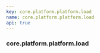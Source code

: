 ```yaml
---
key: core.platform.platform.load
name: core.platform.platform.load
api: true
---
```


### core.platform.platform.load
